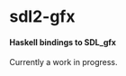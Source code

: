 # sdl2-gfx

<!-- [![Build Status](https://travis-ci.org/sbidin/sdl2-gfx.svg?branch=master)](https://travis-ci.org/sbidin/sdl2-gfx) -->

#### Haskell bindings to SDL_gfx

Currently a work in progress.

<!-- Both the raw and the higher level bindings should allow you to use any aspect -->
<!-- of the original SDL_gfx library. Please report an issue if you encounter a bug -->
<!-- or feel that something is missing. -->

<!-- ##### Install -->

<!-- This library depends on and is meant to be used with the `new-api` branch of -->
<!-- [haskell-game/sdl2](https://github.com/haskell-game/sdl2). After installing -->
<!-- haskell-game/sdl2, you can install sdl2-gfx manually from source: -->

<!-- ```bash -->
<!-- git clone git@github.com:sbidin/sdl2-gfx.git -->
<!-- cd sdl2-gfx -->
<!-- cabal install -->
<!-- ``` -->

<!-- Note that you might get compile errors if you're not using the latest GHC. Only -->
<!-- 7.10 is currently tested. -->

<!-- ##### Documentation -->

<!-- You can find the documentation [here](https://bidin.eu/docs/sdl2-gfx). -->

<!-- The -->
<!-- [original SDL_gfx documentation](http://www.ferzkopp.net/Software/SDL2_gfx/Docs/html/index.html) -->
<!-- can also help, as the bindings are close to a direct mapping. -->

<!-- ##### Example -->

<!-- A small example executable is included with the library. It loads a given font -->
<!-- and uses it to display text in various ways. You can find it in the `example` -->
<!-- directory. -->

<!-- ```bash -->
<!-- cd sdl2-gfx -->
<!-- cabal run path/to/some/font.type -->
<!-- ``` -->
